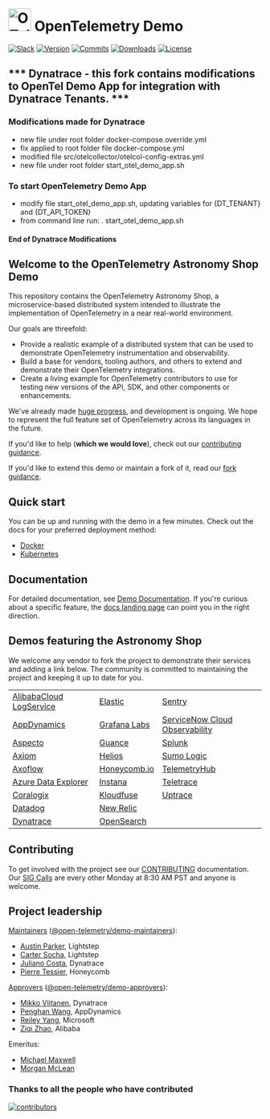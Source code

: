 <!-- markdownlint-disable-next-line -->
# <img src="https://opentelemetry.io/img/logos/opentelemetry-logo-nav.png" alt="OTel logo" width="45"> OpenTelemetry Demo

[![Slack](https://img.shields.io/badge/slack-@cncf/otel/demo-brightgreen.svg?logo=slack)](https://cloud-native.slack.com/archives/C03B4CWV4DA)
[![Version](https://img.shields.io/github/v/release/open-telemetry/opentelemetry-demo?color=blueviolet)](https://github.com/open-telemetry/opentelemetry-demo/releases)
[![Commits](https://img.shields.io/github/commits-since/open-telemetry/opentelemetry-demo/latest?color=ff69b4&include_prereleases)](https://github.com/open-telemetry/opentelemetry-demo/graphs/commit-activity)
[![Downloads](https://img.shields.io/docker/pulls/otel/demo)](https://hub.docker.com/r/otel/demo)
[![License](https://img.shields.io/badge/License-Apache_2.0-blue.svg?color=red)](https://github.com/open-telemetry/opentelemetry-demo/blob/main/LICENSE)

## *** Dynatrace - this fork contains modifications to OpenTel Demo App for integration with Dynatrace Tenants. *** 
### Modifications made for Dynatrace
- new file under root folder docker-compose.override.yml
- fix applied to root folder file docker-compose.yml
- modified file src/otelcollector/otelcol-config-extras.yml
- new file under root folder start_otel_demo_app.sh

### To start OpenTelemetry Demo App  
- modify file start_otel_demo_app.sh, updating variables for {DT_TENANT} and {DT_API_TOKEN}
- from command line run: . start_otel_demo_app.sh
#### End of Dynatrace Modifications

## Welcome to the OpenTelemetry Astronomy Shop Demo

This repository contains the OpenTelemetry Astronomy Shop, a microservice-based
distributed system intended to illustrate the implementation of OpenTelemetry in
a near real-world environment.

Our goals are threefold:

- Provide a realistic example of a distributed system that can be used to
  demonstrate OpenTelemetry instrumentation and observability.
- Build a base for vendors, tooling authors, and others to extend and
  demonstrate their OpenTelemetry integrations.
- Create a living example for OpenTelemetry contributors to use for testing new
  versions of the API, SDK, and other components or enhancements.

We've already made [huge
progress](https://github.com/open-telemetry/opentelemetry-demo/blob/main/CHANGELOG.md),
and development is ongoing. We hope to represent the full feature set of
OpenTelemetry across its languages in the future.

If you'd like to help (**which we would love**), check out our [contributing
guidance](./CONTRIBUTING.md).

If you'd like to extend this demo or maintain a fork of it, read our
[fork guidance](https://opentelemetry.io/docs/demo/forking/).

## Quick start

You can be up and running with the demo in a few minutes. Check out the docs for
your preferred deployment method:

- [Docker](https://opentelemetry.io/docs/demo/docker_deployment/)
- [Kubernetes](https://opentelemetry.io/docs/demo/kubernetes_deployment/)

## Documentation

For detailed documentation, see [Demo Documentation][docs]. If you're curious
about a specific feature, the [docs landing page][docs] can point you in the
right direction.

## Demos featuring the Astronomy Shop

We welcome any vendor to fork the project to demonstrate their services and
adding a link below. The community is committed to maintaining the project and
keeping it up to date for you.

|                                                                                                                   |                                                                        |                                                                                                                              |
|-------------------------------------------------------------------------------------------------------------------|------------------------------------------------------------------------|------------------------------------------------------------------------------------------------------------------------------|
| [AlibabaCloud LogService](https://github.com/aliyun-sls/opentelemetry-demo)                                       | [Elastic](https://github.com/elastic/opentelemetry-demo)               | [Sentry](https://github.com/getsentry/opentelemetry-demo)                                                                    |
| [AppDynamics](https://www.appdynamics.com/blog/cloud/how-to-observe-opentelemetry-demo-app-in-appdynamics-cloud/) | [Grafana Labs](https://github.com/grafana/opentelemetry-demo)          | [ServiceNow Cloud Observability](https://docs.lightstep.com/otel/quick-start-operator#send-data-from-the-opentelemetry-demo) |
| [Aspecto](https://github.com/aspecto-io/opentelemetry-demo)                                                       | [Guance](https://github.com/GuanceCloud/opentelemetry-demo)            | [Splunk](https://github.com/signalfx/opentelemetry-demo)                                                                     |
| [Axiom](https://play.axiom.co/axiom-play-qf1k/dashboards/otel.traces.otel-demo-traces)                            | [Helios](https://otelsandbox.gethelios.dev)                            | [Sumo Logic](https://www.sumologic.com/blog/common-opentelemetry-demo-application/)                                          |
| [Axoflow](https://axoflow.com/opentelemetry-support-in-more-detail-in-axosyslog-and-syslog-ng/)                   | [Honeycomb.io](https://github.com/honeycombio/opentelemetry-demo)      | [TelemetryHub](https://github.com/TelemetryHub/opentelemetry-demo/tree/telemetryhub-backend)                                 |
| [Azure Data Explorer](https://github.com/Azure/Azure-kusto-opentelemetry-demo)                                    | [Instana](https://github.com/instana/opentelemetry-demo)               | [Teletrace](https://github.com/teletrace/opentelemetry-demo)                                                                 |
| [Coralogix](https://coralogix.com/blog/configure-otel-demo-send-telemetry-data-coralogix)                         | [Kloudfuse](https://github.com/kloudfuse/opentelemetry-demo)           | [Uptrace](https://github.com/uptrace/uptrace/tree/master/example/opentelemetry-demo)                                         |
| [Datadog](https://github.com/DataDog/opentelemetry-demo)                                                          | [New Relic](https://github.com/newrelic/opentelemetry-demo)            |                                                                                                                              |
| [Dynatrace](https://www.dynatrace.com/news/blog/opentelemetry-demo-application-with-dynatrace/)                   | [OpenSearch](https://github.com/opensearch-project/opentelemetry-demo) |                                                                                                                              |

## Contributing

To get involved with the project see our [CONTRIBUTING](CONTRIBUTING.md)
documentation. Our [SIG Calls](CONTRIBUTING.md#join-a-sig-call) are every other
Monday at 8:30 AM PST and anyone is welcome.

## Project leadership

[Maintainers](https://github.com/open-telemetry/community/blob/main/community-membership.md#maintainer)
([@open-telemetry/demo-maintainers](https://github.com/orgs/open-telemetry/teams/demo-maintainers)):

- [Austin Parker](https://github.com/austinlparker), Lightstep
- [Carter Socha](https://github.com/cartersocha), Lightstep
- [Juliano Costa](https://github.com/julianocosta89), Dynatrace
- [Pierre Tessier](https://github.com/puckpuck), Honeycomb

[Approvers](https://github.com/open-telemetry/community/blob/main/community-membership.md#approver)
([@open-telemetry/demo-approvers](https://github.com/orgs/open-telemetry/teams/demo-approvers)):

- [Mikko Viitanen](https://github.com/mviitane), Dynatrace
- [Penghan Wang](https://github.com/wph95), AppDynamics
- [Reiley Yang](https://github.com/reyang), Microsoft
- [Ziqi Zhao](https://github.com/fatsheep9146), Alibaba

Emeritus:

- [Michael Maxwell](https://github.com/mic-max)
- [Morgan McLean](https://github.com/mtwo)

### Thanks to all the people who have contributed

[![contributors](https://contributors-img.web.app/image?repo=open-telemetry/opentelemetry-demo)](https://github.com/open-telemetry/opentelemetry-demo/graphs/contributors)

[docs]: https://opentelemetry.io/docs/demo/
